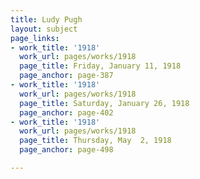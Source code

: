 ```yaml
---
title: Ludy Pugh
layout: subject
page_links:
- work_title: '1918'
  work_url: pages/works/1918
  page_title: Friday, January 11, 1918
  page_anchor: page-387
- work_title: '1918'
  work_url: pages/works/1918
  page_title: Saturday, January 26, 1918
  page_anchor: page-402
- work_title: '1918'
  work_url: pages/works/1918
  page_title: Thursday, May  2, 1918
  page_anchor: page-498

---
```

